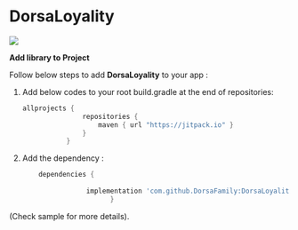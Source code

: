 
# DorsaLoyality   

[![](https://jitpack.io/v/DorsaFamily/DorsaLoyality.svg)](https://jitpack.io/#DorsaFamily/DorsaLoyality)

**Add library to Project**

Follow below steps to add **DorsaLoyality** to your app :


  1. Add below codes to your root build.gradle at the end of repositories:
     ```gradle
     allprojects {
                    repositories {
                        maven { url "https://jitpack.io" }
                    }
                }
     ```
  2. Add the dependency :
      ```gradle
          dependencies {
			        
                      implementation 'com.github.DorsaFamily:DorsaLoyality:LAST VERSION'
                            }
      ```

(Check sample for more details).                     
